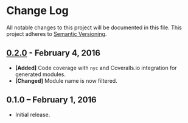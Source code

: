 # Change Log

All notable changes to this project will be documented in this file. This project adheres to [Semantic Versioning](http://semver.org/).

## [0.2.0] - February 4, 2016
- **[Added]** Code coverage with `nyc` and Coveralls.io integration for generated modules.
- **[Changed]** Module name is now filtered.

## 0.1.0 – February 1, 2016
- Initial release.

[unreleased]: https://github.com/goblindegook/generator-pacote/compare/0.2.0...HEAD
[0.2.0]: https://github.com/goblindegook/generator-pacote/compare/0.1.0...0.2.0
